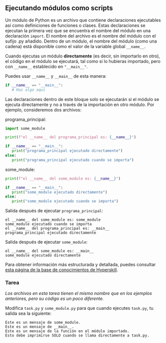 ## Ejecutando módulos como scripts

Un módulo de Python es un archivo que contiene declaraciones ejecutables así como definiciones de funciones o clases. Estas declaraciones se ejecutan la primera vez que se encuentra el nombre del módulo en una declaración `import`. El nombre del archivo es el nombre del módulo con el sufijo .py añadido. Dentro de un módulo, el nombre del módulo (como una cadena) está disponible como el valor de la variable global `__name__`.

Cuando ejecutas un módulo **directamente** (es decir, sin importarlo en otro), el código en el módulo se ejecutará, tal como si lo hubieras importado, pero con `__name__` establecido en `"__main__"`.

Puedes usar `__name__` y `__main__` de esta manera:

```python
if __name__ == "__main__":
   # Haz algo aquí
```

Las declaraciones dentro de este bloque solo se ejecutarán si el módulo se ejecuta directamente y no a través de la importación en otro módulo. Por ejemplo, consideremos dos archivos:

programa_principal:
```python
import some_module

print(f"el __name__ del programa_principal es: {__name__}")

if __name__ == "__main__":
   print("programa_principal ejecutado directamente")
else:
   print("programa_principal ejecutado cuando se importa")
```

some_module:
```python
print(f"el __name__ del some_module es: {__name__}")

if __name__ == "__main__":
   print("some_module ejecutado directamente")
else:
   print("some_module ejecutado cuando se importa")
```

Salida después de ejecutar `programa_principal`:
```text
el __name__ del some_module es: some_module
some_module ejecutado cuando se importa
el __name__ del programa_principal es: __main__
programa_principal ejecutado directamente
```

Salida después de ejecutar `some_module`:
```text
el __name__ del some_module es: __main__
some_module ejecutado directamente
```

Para obtener información más estructurada y detallada, puedes consultar [esta página de la base de conocimientos de Hyperskill](https://hyperskill.org/learn/step/6057?utm_source=jba&utm_medium=jba_courses_links).

### Tarea
<i>Los archivos en esta tarea tienen el mismo nombre que en los ejemplos anteriores, pero su código es un poco diferente.</i>

Modifica `task.py` y `some_module.py` para que cuando ejecutes `task.py`, tu salida sea la siguiente:

```text
Este es un mensaje de some_module.
Este es un mensaje de __main__.
Este es un mensaje de la función en el módulo importado.
Esto debe imprimirse SOLO cuando se llama directamente a task.py.
```